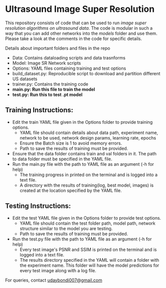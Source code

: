 # Ultrasound Image Super Resolution

This repository consists of code that can be used to run *image super resolution algorithms on ultrasound data*. The code is modular in such a way that you can add other networks into the *models* folder and use them. 
Please take a look at the comments in the code for specific details. 


Details about important folders and files in the repo
* Data: Contains dataloading scripts and data trasnforms 
* Model: Image SR Network scripts
* Options: YAML files containing training and test options
* build_dataset.py: Reproducible script to download and partition different US datasets
* trainer.py: Contains the training code
* **main.py: Run this file to train the model**
* **test.py: Run this to test .pt model**

## Training Instructions: 

* Edit the train YAML file given in the Options folder to provide training options.
  * YAML file should contain details about data path, experiment name, network to be used, network design params, learning rate, epochs 
  * Ensure the Batch size is 1 to avoid memory errors. 
  * Path to save the results of training must be provided. 
* Ensure that the data folder contains train and val folders in it. The path to data folder must be specified in the YAML file. 
* Run the main.py file with the path to YAML file as an argument (-h for help)
  * The training progress in printed on the terminal and is logged into a text file. 
  * A directory with the results of training(log, best model, images) is created at the location specified by the YAML file. 
  
## Testing Instructions: 

* Edit the test YAML file given in the Options folder to provide test options.
  * YAML file should contain the test folder path, model path, network structure similar to the model you are testing. 
  * Path to save the results of training must be provided. 
* Run the test.py file with the path to YAML file as an argument (-h for help)
  * Every test image's PSNR and SSIM is printed on the terminal and is logged into a text file. 
  * The results directory specified in the YAML will contain a folder with the experiment name. This folder will have the model predictions for every test image along with a log file. 
  
For queries, contact udaybondi007@gmail.com
  
